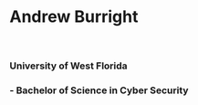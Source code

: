 <h1> Andrew Burright </h1>
<br />
<h3> University of West Florida <h3>
  - Bachelor of Science in Cyber Security
  
